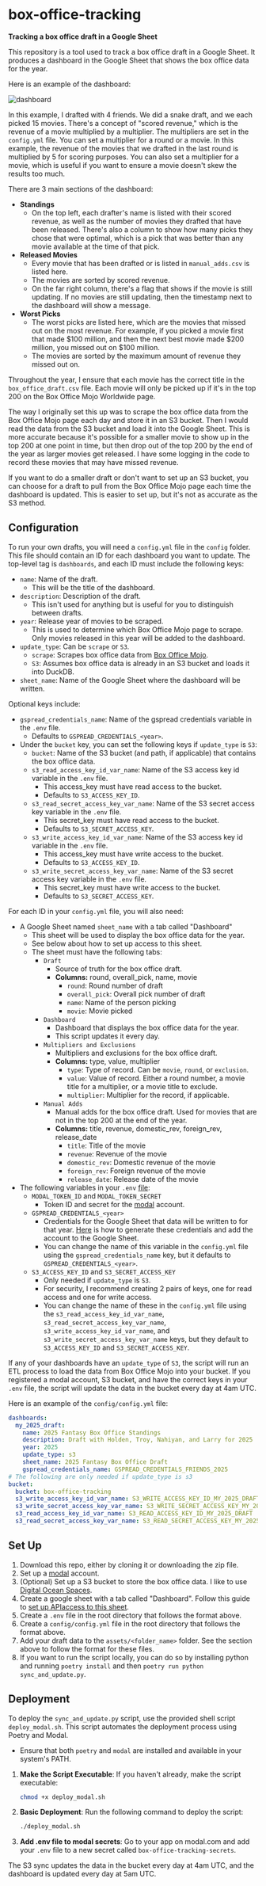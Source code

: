 # box-office-tracking

**Tracking a box office draft in a Google Sheet**

This repository is a tool used to track a box office draft in a Google Sheet. It produces a dashboard in the Google Sheet that shows the box office data for the year.

Here is an example of the dashboard:

![dashboard](assets/sample_dashboard.png)

In this example, I drafted with 4 friends. We did a snake draft, and we each picked 15 movies. There's a concept of "scored revenue," which is the revenue of a movie multiplied by a multiplier. The multipliers are set in the `config.yml` file. You can set a multiplier for a round or a movie. In this example, the revenue of the movies that we drafted in the last round is multiplied by 5 for scoring purposes. You can also set a multiplier for a movie, which is useful if you want to ensure a movie doesn't skew the results too much.

There are 3 main sections of the dashboard:

- **Standings**
  - On the top left, each drafter's name is listed with their scored revenue, as well as the number of movies they drafted that have been released. There's also a column to show how many picks they chose that were optimal, which is a pick that was better than any movie available at the time of that pick.
- **Released Movies**
  - Every movie that has been drafted or is listed in `manual_adds.csv` is listed here.
  - The movies are sorted by scored revenue.
  - On the far right column, there's a flag that shows if the movie is still updating. If no movies are still updating, then the timestamp next to the dashboard will show a message.
- **Worst Picks**
  - The worst picks are listed here, which are the movies that missed out on the most revenue. For example, if you picked a movie first that made \$100 million, and then the next best movie made \$200 million, you missed out on \$100 million.
  - The movies are sorted by the maximum amount of revenue they missed out on.

Throughout the year, I ensure that each movie has the correct title in the `box_office_draft.csv` file. Each movie will only be picked up if it's in the top 200 on the Box Office Mojo Worldwide page.

The way I originally set this up was to scrape the box office data from the Box Office Mojo page each day and store it in an S3 bucket. Then I would read the data from the S3 bucket and load it into the Google Sheet. This is more accurate because it's possible for a smaller movie to show up in the top 200 at one point in time, but then drop out of the top 200 by the end of the year as larger movies get released. I have some logging in the code to record these movies that may have missed revenue.

If you want to do a smaller draft or don't want to set up an S3 bucket, you can choose for a draft to pull from the Box Office Mojo page each time the dashboard is updated. This is easier to set up, but it's not as accurate as the S3 method.

## Configuration

To run your own drafts, you will need a `config.yml` file in the `config` folder. This file should contain an ID for each dashboard you want to update. The top-level tag is `dashboards`, and each ID must include the following keys:

- `name`: Name of the draft.
  - This will be the title of the dashboard.
- `description`: Description of the draft.
  - This isn't used for anything but is useful for you to distinguish between drafts.
- `year`: Release year of movies to be scraped.
  - This is used to determine which Box Office Mojo page to scrape. Only movies released in this year will be added to the dashboard.
- `update_type`: Can be `scrape` or `S3`.
  - `scrape`: Scrapes box office data from [Box Office Mojo](https://www.boxofficemojo.com/year/world/).
  - `S3`: Assumes box office data is already in an S3 bucket and loads it into DuckDB.
- `sheet_name`: Name of the Google Sheet where the dashboard will be written.

Optional keys include:

- `gspread_credentials_name`: Name of the gspread credentials variable in the `.env` file.
  - Defaults to `GSPREAD_CREDENTIALS_<year>`.
- Under the `bucket` key, you can set the following keys if `update_type` is `S3`:
  - `bucket`: Name of the S3 bucket (and path, if applicable) that contains the box office data.
  - `s3_read_access_key_id_var_name`: Name of the S3 access key id variable in the `.env` file.
    - This access_key must have read access to the bucket.
    - Defaults to `S3_ACCESS_KEY_ID`.
  - `s3_read_secret_access_key_var_name`: Name of the S3 secret access key variable in the `.env` file.
    - This secret_key must have read access to the bucket.
    - Defaults to `S3_SECRET_ACCESS_KEY`.
  - `s3_write_access_key_id_var_name`: Name of the S3 access key id variable in the `.env` file.
    - This access_key must have write access to the bucket.
    - Defaults to `S3_ACCESS_KEY_ID`.
  - `s3_write_secret_access_key_var_name`: Name of the S3 secret access key variable in the `.env` file.
    - This secret_key must have write access to the bucket.
    - Defaults to `S3_SECRET_ACCESS_KEY`.

For each ID in your `config.yml` file, you will also need:

- A Google Sheet named `sheet_name` with a tab called "Dashboard"
  - This sheet will be used to display the box office data for the year.
  - See below about how to set up access to this sheet.
  - The sheet must have the following tabs:
    - `Draft`
      - Source of truth for the box office draft.
      - **Columns:** round, overall_pick, name, movie
        - `round`: Round number of draft
        - `overall_pick`: Overall pick number of draft
        - `name`: Name of the person picking
        - `movie`: Movie picked
    - `Dashboard`
      - Dashboard that displays the box office data for the year.
      - This script updates it every day.
    - `Multipliers and Exclusions`
      - Multipliers and exclusions for the box office draft.
      - **Columns:** type, value, multiplier
        - `type`: Type of record. Can be `movie`, `round`, or `exclusion`.
        - `value`: Value of record. Either a round number, a movie title for a multiplier, or a movie title to exclude.
        - `multiplier`: Multiplier for the record, if applicable.
    - `Manual Adds`
      - Manual adds for the box office draft. Used for movies that are not in the top 200 at the end of the year.
      - **Columns:** title, revenue, domestic_rev, foreign_rev, release_date
        - `title`: Title of the movie
        - `revenue`: Revenue of the movie
        - `domestic_rev`: Domestic revenue of the movie
        - `foreign_rev`: Foreign revenue of the movie
        - `release_date`: Release date of the movie
- The following variables in your `.env` [file](https://onboardbase.com/blog/env-file-guide/):
  - `MODAL_TOKEN_ID` and `MODAL_TOKEN_SECRET`
    - Token ID and secret for the [modal](https://modal.com/) account.
  - `GSPREAD_CREDENTIALS_<year>`
    - Credentials for the Google Sheet that data will be written to for that year. [Here](https://docs.gspread.org/en/latest/oauth2.html#for-bots-using-service-account) is how to generate these credentials and add the account to the Google Sheet.
    - You can change the name of this variable in the `config.yml` file using the `gspread_credentials_name` key, but it defaults to `GSPREAD_CREDENTIALS_<year>`.
  - `S3_ACCESS_KEY_ID` and `S3_SECRET_ACCESS_KEY`
    - Only needed if `update_type` is `S3`.
    - For security, I recommend creating 2 pairs of keys, one for read access and one for write access.
    - You can change the name of these in the `config.yml` file using the `s3_read_access_key_id_var_name`, `s3_read_secret_access_key_var_name`, `s3_write_access_key_id_var_name`, and `s3_write_secret_access_key_var_name` keys, but they default to `S3_ACCESS_KEY_ID` and `S3_SECRET_ACCESS_KEY`.

If any of your dashboards have an `update_type` of `S3`, the script will run an ETL process to load the data from Box Office Mojo into your bucket. If you registered a modal account, S3 bucket, and have the correct keys in your `.env` file, the script will update the data in the bucket every day at 4am UTC.

Here is an example of the `config/config.yml` file:

```yaml
dashboards:
  my_2025_draft:
    name: 2025 Fantasy Box Office Standings
    description: Draft with Holden, Troy, Nahiyan, and Larry for 2025
    year: 2025
    update_type: s3
    sheet_name: 2025 Fantasy Box Office Draft
    gspread_credentials_name: GSPREAD_CREDENTIALS_FRIENDS_2025
# The following are only needed if update_type is s3
bucket:
  bucket: box-office-tracking
  s3_write_access_key_id_var_name: S3_WRITE_ACCESS_KEY_ID_MY_2025_DRAFT
  s3_write_secret_access_key_var_name: S3_WRITE_SECRET_ACCESS_KEY_MY_2025_DRAFT
  s3_read_access_key_id_var_name: S3_READ_ACCESS_KEY_ID_MY_2025_DRAFT
  s3_read_secret_access_key_var_name: S3_READ_SECRET_ACCESS_KEY_MY_2025_DRAFT
```

## Set Up

1. Download this repo, either by cloning it or downloading the zip file.
2. Set up a [modal](https://modal.com/) account.
3. (Optional) Set up a S3 bucket to store the box office data. I like to use [Digital Ocean Spaces](https://www.digitalocean.com/products/spaces).
4. Create a google sheet with a tab called "Dashboard". Follow this guide to [set up APIaccess to this sheet](https://docs.gspread.org/en/latest/oauth2.html#for-bots-using-service-account).
5. Create a `.env` file in the root directory that follows the format above.
6. Create a `config/config.yml` file in the root directory that follows the format above.
7. Add your draft data to the `assets/<folder_name>` folder. See the section above to follow the format for these files.
8. If you want to run the script locally, you can do so by installing python and running `poetry install` and then `poetry run python sync_and_update.py`.

## Deployment

To deploy the `sync_and_update.py` script, use the provided shell script `deploy_modal.sh`. This script automates the deployment process using Poetry and Modal.

- Ensure that both `poetry` and `modal` are installed and available in your system's PATH.

1. **Make the Script Executable**: If you haven't already, make the script executable:
   ```bash
   chmod +x deploy_modal.sh
   ```

2. **Basic Deployment**: Run the following command to deploy the script:
   ```bash
   ./deploy_modal.sh
   ```

3. **Add .env file to modal secrets**: Go to your app on modal.com and add your `.env` file to a new secret called `box-office-tracking-secrets`.

The S3 sync updates the data in the bucket every day at 4am UTC, and the dashboard is updated every day at 5am UTC.
